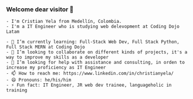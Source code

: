 ### Welcome dear visitor 👋

    - I'm Cristian Yela from Medellín, Colombia. 
    - I'm a IT Engineer who is studying web delevopment at Coding Dojo Latam
  
    - 🌱 I’m currently learning: Full-Stack Web Dev, Full Stack Python, Full Stack MERN at Coding Dojo
    - 👯 I’m looking to collaborate on different kinds of projects, it's a way to improve my skills as a developer
    - 🤔 I’m looking for help with assistance and consulting, in orden to increase my proficiency as IT Engineer
    - 📫 How to reach me: https://www.linkedin.com/in/christianyela/
    - 😄 Pronouns: he/his/him
    - ⚡ Fun fact: IT Engineer, JR web dev trainee, languageholic in training

<!--
**ChristYela/ChristYela** is a ✨ _special_ ✨ repository because its `README.md` (this file) appears on your GitHub profile.

Here are some ideas to get you started:

- 🔭 I’m currently working on ...
- 🌱 I’m currently learning: Full-Stack Web Dev, Full Stack Python, Full Stack MERN at Coding Dojo
- 👯 I’m looking to collaborate on ...
- 🤔 I’m looking for help with ...
- 💬 Ask me about ...
- 📫 How to reach me: ...
- 😄 Pronouns: he/his/him
- ⚡ Fun fact: ...
-->
